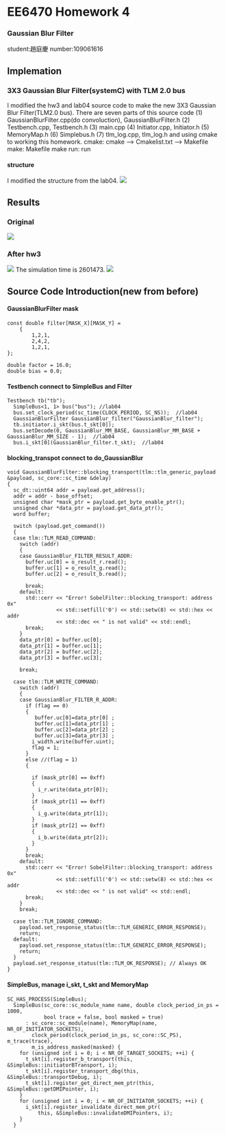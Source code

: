 # EE6470 Homework 4
### Gaussian Blur Filter
student:趙庭慶 number:109061616
## Implemation
### 3X3 Gaussian Blur Filter(systemC) with TLM 2.0 bus
I modified the hw3 and lab04 source code to make the new 3X3 Gaussian Blur Filter(TLM2.0 bus).
There are seven parts of this source code
(1) GaussianBlurFilter.cpp(do convoluction), GaussianBlurFilter.h
(2) Testbench.cpp, Testbench.h
(3) main.cpp
(4) Initiator.cpp, Initiator.h
(5) MemoryMap.h
(6) Simplebus.h
(7) tlm_log.cpp, tlm_log.h
and using cmake to working this homework.
cmake: cmake --> Cmakelist.txt --> Makefile
make: Makefile
make run: run
#### structure
I modified the structure from the lab04.
![](https://raw.githubusercontent.com/patrick047/EE6470/main/hw4/hw4_2.jpg)

## Results 
### Original
![](https://raw.githubusercontent.com/patrick047/EE6470/main/hw1/Gaussian_Blur/lena.bmp)
### After hw3
![](https://raw.githubusercontent.com/patrick047/EE6470/main/hw4/build/lena_filted.bmp)
The simulation time is 2601473.
![](https://raw.githubusercontent.com/patrick047/EE6470/main/hw4/hw4_1.PNG)

## Source Code Introduction(new from before)
#### GaussianBlurFilter mask
```
const double filter[MASK_X][MASK_Y] =
    {
        1,2,1,
        2,4,2,
        1,2,1,
};

double factor = 16.0;
double bias = 0.0;

```
#### Testbench connect to SimpleBus and Filter
```
Testbench tb("tb");
  SimpleBus<1, 1> bus("bus"); //lab04
  bus.set_clock_period(sc_time(CLOCK_PERIOD, SC_NS));  //lab04
  GaussianBlurFilter GaussianBlur_filter("GaussianBlur_filter");
  tb.initiator.i_skt(bus.t_skt[0]);
  bus.setDecode(0, GaussianBlur_MM_BASE, GaussianBlur_MM_BASE + GaussianBlur_MM_SIZE - 1);  //lab04
  bus.i_skt[0](GaussianBlur_filter.t_skt);  //lab04
```
#### blocking_transpot connect to do_GaussianBlur
```
void GaussianBlurFilter::blocking_transport(tlm::tlm_generic_payload &payload, sc_core::sc_time &delay)
{
  sc_dt::uint64 addr = payload.get_address();
  addr = addr - base_offset;
  unsigned char *mask_ptr = payload.get_byte_enable_ptr();
  unsigned char *data_ptr = payload.get_data_ptr();
  word buffer;

  switch (payload.get_command())
  {
  case tlm::TLM_READ_COMMAND:
    switch (addr)
    {
    case GaussianBlur_FILTER_RESULT_ADDR:
      buffer.uc[0] = o_result_r.read();
      buffer.uc[1] = o_result_g.read();
      buffer.uc[2] = o_result_b.read();

      break;
    default:
      std::cerr << "Error! SobelFilter::blocking_transport: address 0x"
                << std::setfill('0') << std::setw(8) << std::hex << addr
                << std::dec << " is not valid" << std::endl;
      break;
    }
    data_ptr[0] = buffer.uc[0];
    data_ptr[1] = buffer.uc[1];
    data_ptr[2] = buffer.uc[2];
    data_ptr[3] = buffer.uc[3];

    break;

  case tlm::TLM_WRITE_COMMAND:
    switch (addr)
    {
    case GaussianBlur_FILTER_R_ADDR:
      if (flag == 0)
      {
         buffer.uc[0]=data_ptr[0] ;
         buffer.uc[1]=data_ptr[1] ;
         buffer.uc[2]=data_ptr[2] ;
         buffer.uc[3]=data_ptr[3] ;
        i_width.write(buffer.uint);
        flag = 1;
      }
      else //(flag = 1)
      {
         
        if (mask_ptr[0] == 0xff)
        {
          i_r.write(data_ptr[0]);
        }
        if (mask_ptr[1] == 0xff)
        {
          i_g.write(data_ptr[1]);
        }
        if (mask_ptr[2] == 0xff)
        {
          i_b.write(data_ptr[2]);
        }
      }
      break;
    default:
      std::cerr << "Error! SobelFilter::blocking_transport: address 0x"
                << std::setfill('0') << std::setw(8) << std::hex << addr
                << std::dec << " is not valid" << std::endl;
      break;
    }
    break;

  case tlm::TLM_IGNORE_COMMAND:
    payload.set_response_status(tlm::TLM_GENERIC_ERROR_RESPONSE);
    return;
  default:
    payload.set_response_status(tlm::TLM_GENERIC_ERROR_RESPONSE);
    return;
  }
  payload.set_response_status(tlm::TLM_OK_RESPONSE); // Always OK
}
```
#### SimpleBus, manage i_skt, t_skt and MemoryMap
```
SC_HAS_PROCESS(SimpleBus);
  SimpleBus(sc_core::sc_module_name name, double clock_period_in_ps = 1000,
            bool trace = false, bool masked = true)
      : sc_core::sc_module(name), MemoryMap(name, NR_OF_INITIATOR_SOCKETS),
        clock_period(clock_period_in_ps, sc_core::SC_PS), m_trace(trace),
        m_is_address_masked(masked) {
    for (unsigned int i = 0; i < NR_OF_TARGET_SOCKETS; ++i) {
      t_skt[i].register_b_transport(this, &SimpleBus::initiatorBTransport, i);
      t_skt[i].register_transport_dbg(this, &SimpleBus::transportDebug, i);
      t_skt[i].register_get_direct_mem_ptr(this, &SimpleBus::getDMIPointer, i);
    }
    for (unsigned int i = 0; i < NR_OF_INITIATOR_SOCKETS; ++i) {
      i_skt[i].register_invalidate_direct_mem_ptr(
          this, &SimpleBus::invalidateDMIPointers, i);
    }
  }
```
